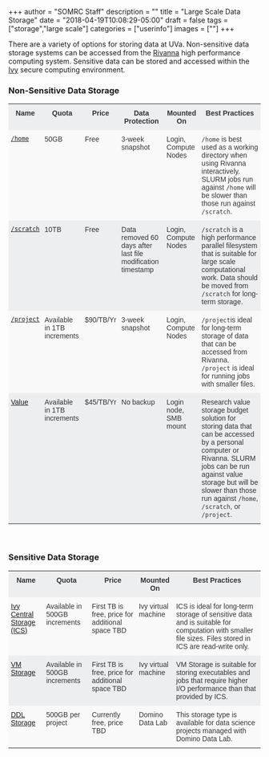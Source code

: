 +++
author = "SOMRC Staff"
description = ""
title = "Large Scale Data Storage"
date = "2018-04-19T10:08:29-05:00"
draft = false
tags = ["storage","large scale"]
categories = ["userinfo"]
images = [""]
+++


<p class="lead">There are a variety of options for storing data at UVa. Non-sensitive data storage systems can be accessed from the <a href="https://arcs.virginia.edu/rivanna">Rivanna</a> high performance computing system. Sensitive data can be stored and accessed within the <a href="/userinfo/ivy">Ivy</a> secure computing environment.</p>
<style type="text/css">
.tg  {border-collapse:collapse;border-spacing:0;border-color:#ccc;}
.tg td{font-family:Arial, sans-serif;font-size:14px;padding:10px 5px;border-style:solid;border-width:0px;overflow:hidden;word-break:normal;border-color:#ccc;color:#333;background-color:#fff;}
.tg th{font-family:Arial, sans-serif;font-size:14px;font-weight:normal;padding:10px 5px;border-style:solid;border-width:0px;overflow:hidden;word-break:normal;border-color:#ccc;color:#333;background-color:#f0f0f0;}
.tg .tg-hy9w{background-color:#eceeef;border-color:inherit;vertical-align:top}
.tg .tg-dc35{background-color:#f9f9f9;border-color:inherit;vertical-align:top}
.tg .tg-0qmj{font-weight:bold;background-color:#eceeef;border-color:inherit;vertical-align:top}
</style>
<div>
<h3>Non-Sensitive Data Storage</h3>
<table class="tg">
  <tr>
    <th class="tg-0qmj">Name</th>
    <th class="tg-0qmj">Quota</th>
    <th class="tg-0qmj">Price</th>
    <th class="tg-0qmj">Data Protection</th>
    <!-- <th class="tg-0qmj">File system</th> -->
    <th class="tg-0qmj">Mounted On</th>
    <th class="tg-0qmj">Best Practices</th>
  </tr>
  <tr>
    <td class="tg-dc35"><a href="/userinfo/non-sensitive-data/#home"><code>/home</code></a></td>
    <td class="tg-dc35">50GB</td>
    <td class="tg-dc35">Free</td>
    <td class="tg-dc35">3-week snapshot</td>
    <!-- <td class="tg-dc35">NFS</td> -->
    <td class="tg-dc35">Login, Compute Nodes</td>
    <td class="tg-dc35"><code>/home</code> is best used as a working directory when using Rivanna interactively. SLURM jobs run against <code>/home</code> will be slower than those run against <code>/scratch</code>.</td>
  </tr>
  <tr>
    <td class="tg-hy9w"><a href="/userinfo/non-sensitive-data/#scratch"><code>/scratch</code></a></td>
    <td class="tg-hy9w">10TB</td>
    <td class="tg-hy9w">Free</td>
    <td class="tg-hy9w">Data removed 60 days after last file modification timestamp</td>
    <!-- <td class="tg-hy9w">Lustre</td> -->
    <td class="tg-hy9w">Login, Compute Nodes</td>
    <td class="tg-hy9w"><code>/scratch</code> is a high performance parallel filesystem that is suitable for large scale computational work. Data should be moved from <code>/scratch</code> for long-term storage.</td>
  </tr>
  <tr>
    <td class="tg-dc35"><a href="/userinfo/non-sensitive-data/#project"><code>/project</code></a></td> 
    <td class="tg-dc35">Available in 1TB increments</td>
    <td class="tg-dc35">$90/TB/Yr</td>
    <td class="tg-dc35">3-week snapshot</td>
    <!-- <td class="tg-dc35">NFS</td> -->
    <td class="tg-dc35">Login, Compute Nodes</td>
    <td class="tg-dc35"><code>/project</code>is ideal for long-term storage of data that can be accessed from Rivanna. <code>/project</code> is ideal for running jobs with smaller files.</td>
  </tr>
  <tr>
    <td class="tg-hy9w"><a href="/userinfo/research-value">Value</a></td>  
    <td class="tg-hy9w">Available in 1TB increments</td>
    <td class="tg-hy9w">$45/TB/Yr</td>
    <td class="tg-hy9w">No backup</td>
    <!-- <td class="tg-hy9w">Proprietary</td> -->
    <td class="tg-hy9w">Login node, SMB mount</td>
    <td class="tg-hy9w">Research value storage budget solution for storing data that can be accessed by a personal computer or Rivanna. SLURM jobs can be run against value storage but will be slower than those run against <code>/home</code>, <code>/scratch</code>, or <code>/project</code>.</td>
  </tr>
</table>
</div>
<br>

<div>
<h3>Sensitive Data Storage</h3>
<table class="tg">
	<tr>
		<th class="tg-0qmj">Name</th>
		<th class="tg-0qmj">Quota</th>
		<th class="tg-0qmj">Price</th>
		<!--<th class="tg-0qmj">Data Protection</th>
		<th class="tg-0qmj">File System</th> -->
		<th class="tg-0qmj">Mounted On</th>
		<th class="tg-0qmj">Best Practices</th>
	</tr>
	<tr>
		<td class="tg-dc35"><a href="/userinfo/sensitive-data/#ivy-central-storage">Ivy Central Storage (ICS)</a></td>
		<td class="tg-dc35">Available in 500GB increments</td>
		<td class="tg-dc35">First TB is free, price for additional space TBD</td>
		<!-- <td class="tg-dc35">No backup</td>
		<td class="tg-dc35"></td> -->
		<td class="tg-dc35">Ivy virtual machine</td>
		<td class="tg-dc35">ICS is ideal for long-term storage of sensitive data and is suitable for computation with smaller file sizes. Files stored in ICS are read-write only.</td>
	</tr>
	<tr>
		<td class="tg-hy9w"><a href="/userinfo/sensitive-data/#vm-storage">VM Storage</a></td>
		<td class="tg-hy9w">Available in 500GB increments</td>
		<td class="tg-hy9w">First TB is free, price for additional space TBD</td>
		<!-- <td class="tg-hy9w">No backup</td>
		<td class="tg-hy9w"></td> -->
		<td class="tg-hy9w">Ivy virtual machine</td>
		<td class="tg-hy9w">VM Storage is suitable for storing executables and jobs that require higher I/O performance than that provided by ICS.</td>
	</tr>
	<tr>
		<td class="tg-dc35"><a href="/userinfo/sensitive-data/#ddl-storage">DDL Storage</a></td>
		<td class="tg-dc35">500GB per project</td>
		<td class="tg-dc35">Currently free, price TBD</td>
		<!-- <td class="tg-dc35"></td>
		<td class="tg-dc35"></td> -->
		<td class="tg-dc35">Domino Data Lab</td>
		<td class="tg-dc35">This storage type is available for data science projects managed with Domino Data Lab.</td>
	</tr>
</table>
</div>